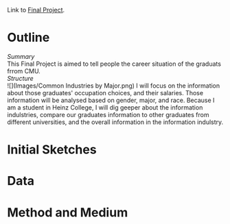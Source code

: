 Link to [Final Project](https://albertzhong-95.github.io/Final-Project_Han-Zhong/).  
# Outline
*Summary*  
This Final Project is aimed to tell people the career situation of the graduats frrom CMU.  
*Structure*  
![](Images/Common Industries by Major.png)
I will focus on the information about those graduates' occupation choices, and their salaries. Those information will be analysed based on gender, major, and race. Because I am a student in Heinz College, I will dig geeper about the information indulstries, compare our graduates information to other graduates from different universities, and the overall information in the information indulstry.  

# Initial Sketches

# Data

# Method and Medium
